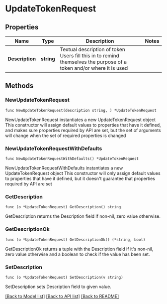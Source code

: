 # UpdateTokenRequest

## Properties

Name | Type | Description | Notes
------------ | ------------- | ------------- | -------------
**Description** | **string** | Textual description of token Users fill this in to remind themselves the purpose of a token and/or where it is used | 

## Methods

### NewUpdateTokenRequest

`func NewUpdateTokenRequest(description string, ) *UpdateTokenRequest`

NewUpdateTokenRequest instantiates a new UpdateTokenRequest object
This constructor will assign default values to properties that have it defined,
and makes sure properties required by API are set, but the set of arguments
will change when the set of required properties is changed

### NewUpdateTokenRequestWithDefaults

`func NewUpdateTokenRequestWithDefaults() *UpdateTokenRequest`

NewUpdateTokenRequestWithDefaults instantiates a new UpdateTokenRequest object
This constructor will only assign default values to properties that have it defined,
but it doesn't guarantee that properties required by API are set

### GetDescription

`func (o *UpdateTokenRequest) GetDescription() string`

GetDescription returns the Description field if non-nil, zero value otherwise.

### GetDescriptionOk

`func (o *UpdateTokenRequest) GetDescriptionOk() (*string, bool)`

GetDescriptionOk returns a tuple with the Description field if it's non-nil, zero value otherwise
and a boolean to check if the value has been set.

### SetDescription

`func (o *UpdateTokenRequest) SetDescription(v string)`

SetDescription sets Description field to given value.



[[Back to Model list]](../README.md#documentation-for-models) [[Back to API list]](../README.md#documentation-for-api-endpoints) [[Back to README]](../README.md)


